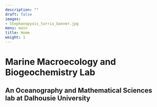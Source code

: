 ```yaml
---
description: ""
draft: false
images:
- Stephanopyxis_turris_banner.jpg
menu: main
title: Home
weight: 1
---
```


# Marine Macroecology and Biogeochemistry Lab
## An Oceanography and Mathematical Sciences lab at Dalhousie University
